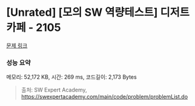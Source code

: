 # [Unrated] [모의 SW 역량테스트] 디저트 카페 - 2105 

[문제 링크](https://swexpertacademy.com/main/code/problem/problemDetail.do?contestProbId=AV5VwAr6APYDFAWu) 

### 성능 요약

메모리: 52,172 KB, 시간: 269 ms, 코드길이: 2,173 Bytes



> 출처: SW Expert Academy, https://swexpertacademy.com/main/code/problem/problemList.do